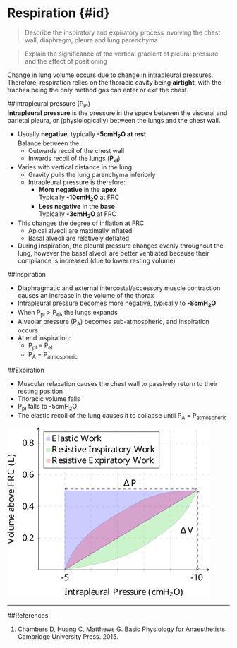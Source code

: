 # Respiration {#id}
> Describe the inspiratory and expiratory process involving the chest wall, diaphragm, pleura and lung parenchyma

<!--></!-->

> Explain the significance of the vertical gradient of pleural pressure and the effect of positioning

Change in lung volume occurs due to change in intrapleural pressures. Therefore, respiration relies on the thoracic cavity being **airtight**, with the trachea being the only method gas can enter or exit the chest.

##Intrapleural pressure (P<sub>Pl</sub>)  
**Intrapleural pressure** is the pressure in the space between the visceral and parietal pleura, or (physiologically) between the lungs and the chest wall.
* Usually **negative**, typically **-5cmH<sub>2</sub>O at rest**  
Balance between the:
  * Outwards recoil of the chest wall
  * Inwards recoil of the lungs (**P<sub>el</sub>**)
* Varies with vertical distance in the lung  
  * Gravity pulls the lung parenchyma inferiorly
  * Intrapleural pressure is therefore:
    *  **More negative** in the **apex**  
    Typically **-10cmH<sub>2</sub>O** at FRC
    * **Less negative** in the **base**  
    Typically **-3cmH<sub>2</sub>O** at FRC
* This changes the degree of inflation at FRC
  * Apical alveoli are maximally inflated
  * Basal alveoli are relatively deflated
* During inspiration, the pleural pressure changes evenly throughout the lung, however the basal alveoli are better ventilated because their compliance is increased (due to lower resting volume)

##Inspiration
* Diaphragmatic and external intercostal/accessory muscle contraction causes an increase in the volume of the thorax
* Intrapleural pressure becomes more negative, typically to **-8cmH<sub>2</sub>O**
* When P<sub>pl</sub> > P<sub>el</sub>, the lungs expands
* Alveolar pressure (P<sub>A</sub>) becomes sub-atmospheric, and inspiration occurs
* At end inspiration:
  * P<sub>pl</sub> = P<sub>el</sub>
  * P<sub>A</sub> = P<sub>atmospheric</sub>
 

##Expiration
* Muscular relaxation causes the chest wall to passively return to their resting position
* Thoracic volume falls
* P<sub>pl</sub> falls to -5cmH<sub>2</sub>O
* The elastic recoil of the lung causes it to collapse until P<sub>A</sub> = P<sub>atmospheric</sub>

<img src="resources\workofbreathing.svg">


---
##References
1. Chambers D, Huang C, Matthews G. Basic Physiology for Anaesthetists. Cambridge University Press. 2015.
